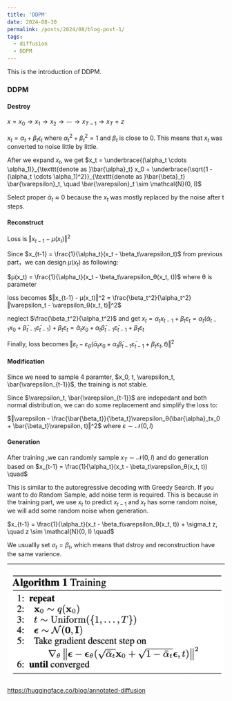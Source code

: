 ```yaml
---
title: 'DDPM'
date: 2024-08-30
permalink: /posts/2024/08/blog-post-1/
tags:
  - diffusion
  - DDPM
---
```


This is the introduction of DDPM.

### DDPM

#### Destroy
$x=x_0→x_1→x_2→⋯→x_{T−1}→x_T=z$

$x_t = \alpha_t + \beta_t\epsilon_t$ where $\alpha_t^2 + \beta_t^2 = 1$ and $\beta_t$ is close to 0. This means that $x_t$ was converted to noise little by little.

After we expand $x_t$, we get $x_t = \underbrace{(\alpha_t \cdots \alpha_1)}_{\texttt{denote as }\bar{\alpha}_t} x_0 + \underbrace{\sqrt{1 - (\alpha_t \cdots \alpha_1)^2}}_{\texttt{denote as }\bar{\beta}_t} \bar{\varepsilon}_t, \quad \bar{\varepsilon}_t \sim \mathcal{N}(0, I)$

Select proper $\bar{\alpha}_t \approx 0$ because the $x_t$ was mostly replaced by the noise after t steps.

#### Reconstruct

Loss is $‖x_{t-1} - μ(x_t)‖^2$

Since $x_{t-1} = \frac{1}{\alpha_t}(x_t - \beta_t\varepsilon_t)$ from previous part，we can design $μ(x_t)$ as following:

$μ(x_t) = \frac{1}{\alpha_t}(x_t - \beta_t\varepsilon_θ(x_t, t))$ where θ is parameter

loss becomes $‖x_{t-1} - μ(x_t)‖^2 = \frac{\beta_t^2}{\alpha_t^2}‖\varepsilon_t - \varepsilon_θ(x_t, t)‖^2$

neglect $\frac{\beta_t^2}{\alpha_t^2}$ and get 
$x_t = \alpha_tx_{t-1} + \beta_t\varepsilon_t = \alpha_t(\bar{\alpha}_{t-1}x_0 + \bar{\beta}_{t-1}\bar{\varepsilon}_{t-1}) + \beta_t\varepsilon_t = \bar{\alpha}_tx_0 + \alpha_t\bar{\beta}_{t-1}\bar{\varepsilon}_{t-1} + \beta_t\varepsilon_t$

Finally, loss becomes $‖\varepsilon_t - \varepsilon_θ(\bar{\alpha}_tx_0 + \alpha_t\bar{\beta}_{t-1}\bar{\varepsilon}_{t-1} + \beta_t\varepsilon_t, t)‖^2$

#### Modification
Since we need to sample 4 paramter, $x_0, t, \varepsilon_t, \bar{\varepsilon_{t-1}}$, the training is not stable.

Since $\varepsilon_t, \bar{\varepsilon_{t-1}}$ are indepedant and both normal distribution, we can do some replacement and simplify the loss to:

$‖\varepsilon - \frac{\bar{\beta_t}}{\beta_t}\varepsilon_θ(\bar{\alpha}_tx_0 + \bar{\beta_t}\varepsilon, t)‖^2$ where $\varepsilon \sim \mathcal{N}(0, I)$

#### Generation


After training ,we can randomly sample $x_T \sim \mathcal{N}(0, I)$ and do generation based on 
$x_{t-1} = \frac{1}{\alpha_t}(x_t - \beta_t\varepsilon_θ(x_t, t)) \quad$

This is similar to the autoregressive decoding with Greedy Search. If you want to do Random Sample, add noise term is required. This is because in the training part, we use $x_t$ to predict $x_{t-1}$ and $x_t$ has some random noise, we will add some random noise when generation.

$x_{t-1} = \frac{1}{\alpha_t}(x_t - \beta_t\varepsilon_θ(x_t, t)) + \sigma_t z, \quad z \sim \mathcal{N}(0, I) \quad$

We usuallly set $σ_t = \beta_t$, which means that dstroy and reconstruction have the same varience.

------
![traing code](image.png)

https://huggingface.co/blog/annotated-diffusion